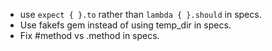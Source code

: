 * use `expect { }.to` rather than `lambda { }.should` in specs.
* Use fakefs gem instead of using temp_dir in specs.
* Fix #method vs .method in specs.
